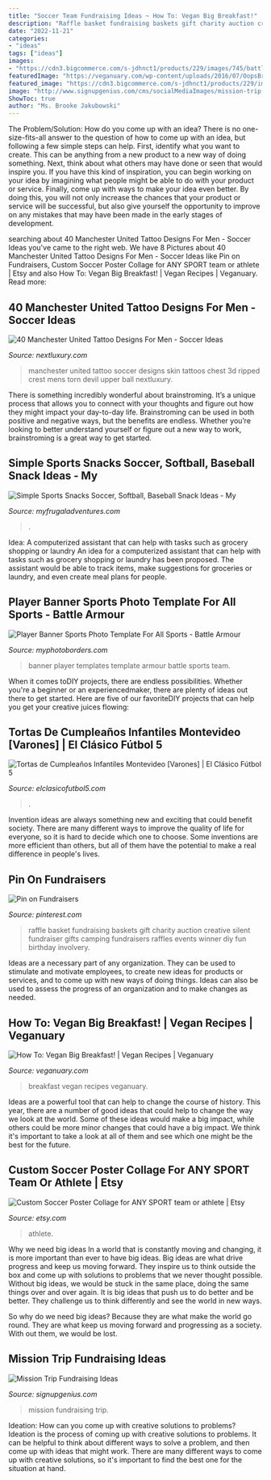 ```yaml
---
title: "Soccer Team Fundraising Ideas ~ How To: Vegan Big Breakfast!"
description: "Raffle basket fundraising baskets gift charity auction creative silent fundraiser gifts camping fundraisers raffles events winner diy fun birthday involvery"
date: "2022-11-21"
categories:
- "ideas"
tags: ["ideas"]
images:
- "https://cdn3.bigcommerce.com/s-jdhnct1/products/229/images/745/battle_armour_48x72_banner__24849.1446754603.500.625.jpg?c=2"
featuredImage: "https://veganuary.com/wp-content/uploads/2016/07/OopsBrunch010-scaled.jpg"
featured_image: "https://cdn3.bigcommerce.com/s-jdhnct1/products/229/images/745/battle_armour_48x72_banner__24849.1446754603.500.625.jpg?c=2"
image: "http://www.signupgenius.com/cms/socialMediaImages/mission-trip-fundraising-ideas.jpg"
ShowToc: true
author: "Ms. Brooke Jakubowski"
---
```



The Problem/Solution: How do you come up with an idea?
There is no one-size-fits-all answer to the question of how to come up with an idea, but following a few simple steps can help. First, identify what you want to create. This can be anything from a new product to a new way of doing something. Next, think about what others may have done or seen that would inspire you. If you have this kind of inspiration, you can begin working on your idea by imagining what people might be able to do with your product or service. Finally, come up with ways to make your idea even better. By doing this, you will not only increase the chances that your product or service will be successful, but also give yourself the opportunity to improve on any mistakes that may have been made in the early stages of development.

	

		
searching about 40 Manchester United Tattoo Designs For Men - Soccer Ideas you've came to the right web. We have 8 Pictures about 40 Manchester United Tattoo Designs For Men - Soccer Ideas like Pin on Fundraisers, Custom Soccer Poster Collage for ANY SPORT team or athlete | Etsy and also How To: Vegan Big Breakfast! | Vegan Recipes | Veganuary. Read more:
		
    
## 40 Manchester United Tattoo Designs For Men - Soccer Ideas

<img loading=lazy src="http://nextluxury.com/wp-content/uploads/guys-manchester-united-ripped-skin-upper-chest-3d-tattoo-design-ideas.jpg" onerror="this.onerror=null;this.src='https://tse2.mm.bing.net/th?id=OIP.9jBEplR-JNpmLk_vCZUyawHaHO&amp;pid=15.1';" alt="40 Manchester United Tattoo Designs For Men - Soccer Ideas">

_Source: nextluxury.com_

>manchester united tattoo soccer designs skin tattoos chest 3d ripped crest mens torn devil upper ball nextluxury. 

	

There is something incredibly wonderful about brainstroming. It’s a unique process that allows you to connect with your thoughts and figure out how they might impact your day-to-day life. Brainstroming can be used in both positive and negative ways, but the benefits are endless. Whether you’re looking to better understand yourself or figure out a new way to work, brainstroming is a great way to get started.

    
## Simple Sports Snacks Soccer, Softball, Baseball Snack Ideas - My

<img loading=lazy src="http://myfrugaladventures.com/wp-content/uploads/2018/08/Soccer-snack-idea.jpg" onerror="this.onerror=null;this.src='https://tse2.mm.bing.net/th?id=OIP.-mSSbmki8dRMwGHSJD75vwHaKO&amp;pid=15.1';" alt="Simple Sports Snacks Soccer, Softball, Baseball Snack Ideas - My">

_Source: myfrugaladventures.com_

>. 

	

Idea: A computerized assistant that can help with tasks such as grocery shopping or laundry
An idea for a computerized assistant that can help with tasks such as grocery shopping or laundry has been proposed. The assistant would be able to track items, make suggestions for groceries or laundry, and even create meal plans for people.

    
## Player Banner Sports Photo Template For All Sports - Battle Armour

<img loading=lazy src="https://cdn3.bigcommerce.com/s-jdhnct1/products/229/images/745/battle_armour_48x72_banner__24849.1446754603.500.625.jpg?c=2" onerror="this.onerror=null;this.src='https://tse4.mm.bing.net/th?id=OIP.Mg8tddBCKqgkD3_NE4N3HAAAAA&amp;pid=15.1';" alt="Player Banner Sports Photo Template For All Sports - Battle Armour">

_Source: myphotoborders.com_

>banner player templates template armour battle sports team. 

	

When it comes toDIY projects, there are endless possibilities. Whether you're a beginner or an experiencedmaker, there are plenty of ideas out there to get started. Here are five of our favoriteDIY projects that can help you get your creative juices flowing: 

    
## Tortas De Cumpleaños Infantiles Montevideo [Varones] | El Clásico Fútbol 5

<img loading=lazy src="https://www.elclasicofutbol5.com/wp-content/uploads/2015/04/tortas-futbol-2.jpg" onerror="this.onerror=null;this.src='https://tse2.mm.bing.net/th?id=OIP.ScnlZVWnH2eDyRYnQbZssAHaJ4&amp;pid=15.1';" alt="Tortas de Cumpleaños Infantiles Montevideo [Varones] | El Clásico Fútbol 5">

_Source: elclasicofutbol5.com_

>. 

	

Invention ideas are always something new and exciting that could benefit society. There are many different ways to improve the quality of life for everyone, so it is hard to decide which one to choose. Some inventions are more efficient than others, but all of them have the potential to make a real difference in people's lives.

    
## Pin On Fundraisers

<img loading=lazy src="https://i.pinimg.com/736x/c3/19/b2/c319b2b92e2e0dfc12e571c8a767c620.jpg" onerror="this.onerror=null;this.src='https://tse2.mm.bing.net/th?id=OIP.4TlbM3owQIMHdVgEsPGa4QHaLH&amp;pid=15.1';" alt="Pin on Fundraisers">

_Source: pinterest.com_

>raffle basket fundraising baskets gift charity auction creative silent fundraiser gifts camping fundraisers raffles events winner diy fun birthday involvery. 

	

Ideas are a necessary part of any organization. They can be used to stimulate and motivate employees, to create new ideas for products or services, and to come up with new ways of doing things. Ideas can also be used to assess the progress of an organization and to make changes as needed.

    
## How To: Vegan Big Breakfast! | Vegan Recipes | Veganuary

<img loading=lazy src="https://veganuary.com/wp-content/uploads/2016/07/OopsBrunch010-scaled.jpg" onerror="this.onerror=null;this.src='https://tse4.mm.bing.net/th?id=OIP.CZl0jObWLb27ChJsUPLDNAHaLG&amp;pid=15.1';" alt="How To: Vegan Big Breakfast! | Vegan Recipes | Veganuary">

_Source: veganuary.com_

>breakfast vegan recipes veganuary. 

	

Ideas are a powerful tool that can help to change the course of history. This year, there are a number of good ideas that could help to change the way we look at the world. Some of these ideas would make a big impact, while others could be more minor changes that could have a big impact. We think it's important to take a look at all of them and see which one might be the best for the future.

    
## Custom Soccer Poster Collage For ANY SPORT Team Or Athlete | Etsy

<img loading=lazy src="https://i.etsystatic.com/8998428/r/il/219f2c/1292129425/il_1588xN.1292129425_5yib.jpg" onerror="this.onerror=null;this.src='https://tse1.mm.bing.net/th?id=OIP.285SsQgMUP0MNXrF__0xIwHaJ3&amp;pid=15.1';" alt="Custom Soccer Poster Collage for ANY SPORT team or athlete | Etsy">

_Source: etsy.com_

>athlete. 

	

Why we need big ideas
In a world that is constantly moving and changing, it is more important than ever to have big ideas. Big ideas are what drive progress and keep us moving forward. They inspire us to think outside the box and come up with solutions to problems that we never thought possible.
Without big ideas, we would be stuck in the same place, doing the same things over and over again. It is big ideas that push us to do better and be better. They challenge us to think differently and see the world in new ways.

So why do we need big ideas? Because they are what make the world go round. They are what keep us moving forward and progressing as a society. With out them, we would be lost.

    
## Mission Trip Fundraising Ideas

<img loading=lazy src="http://www.signupgenius.com/cms/socialMediaImages/mission-trip-fundraising-ideas.jpg" onerror="this.onerror=null;this.src='https://tse3.mm.bing.net/th?id=OIP.w7-HLy_wEdp0SwZ6pEQDBQHaE8&amp;pid=15.1';" alt="Mission Trip Fundraising Ideas">

_Source: signupgenius.com_

>mission fundraising trip. 

	

Ideation: How can you come up with creative solutions to problems?
Ideation is the process of coming up with creative solutions to problems. It can be helpful to think about different ways to solve a problem, and then come up with ideas that might work. There are many different ways to come up with creative solutions, so it's important to find the best one for the situation at hand.

